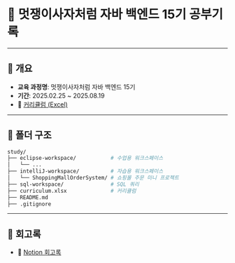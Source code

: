 # 🦁 멋쟁이사자처럼 자바 백엔드 15기 공부기록

---

## 📌 개요

- **교육 과정명**: 멋쟁이사자처럼 자바 백엔드 15기
- **기간**: 2025.02.25 ~ 2025.08.19
- 📄 [커리큘럼 (Excel)](./study/curriculum.xls)


---

## 📁 폴더 구조

```bash
study/
├── eclipse-workspace/           # 수업용 워크스페이스
│   └── ...                      
├── intelliJ-workspace/          # 자습용 워크스페이스
│   └── ShoppingMallOrderSystem/ # 쇼핑몰 주문 미니 프로젝트
├── sql-workspace/               # SQL 쿼리
├── curriculum.xlsx              # 커리큘럼
├── README.md
├── .gitignore
```

---

## 📖 회고록

- 📘 [Notion 회고록](https://translucent-sweatshirt-cf7.notion.site/15-1a6d41c2a13b80b79b18fe578a8234d8?pvs=4)  
